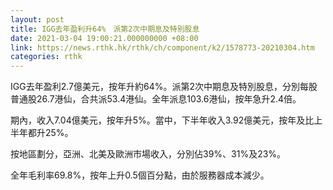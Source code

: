 ```yaml
---
layout: post
title: IGG去年盈利升64%　派第2次中期息及特別股息
date: 2021-03-04 19:00:21.000000000 +08:00
link: https://news.rthk.hk/rthk/ch/component/k2/1578773-20210304.htm
categories: rthk
---
```


IGG去年盈利2.7億美元，按年升約64%。派第2次中期息及特別股息，分別每股普通股26.7港仙，合共派53.4港仙。全年派息103.6港仙，按年急升2.4倍。

期內，收入7.04億美元，按年升5%。當中，下半年收入3.92億美元，按年及比上半年都升25%。

按地區劃分，亞洲、北美及歐洲市場收入，分別佔39%、31%及23%。

全年毛利率69.8%，按年上升0.5個百分點，由於服務器成本減少。
